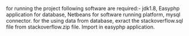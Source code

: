 for running the project following software are required:- jdk1.8, Easyphp application for database, Netbeans for software running platform, mysql connector. 
for the using data from database, exract the stackoverflow.sql file from stackoverflow.zip file.
Import in easyphp application.















